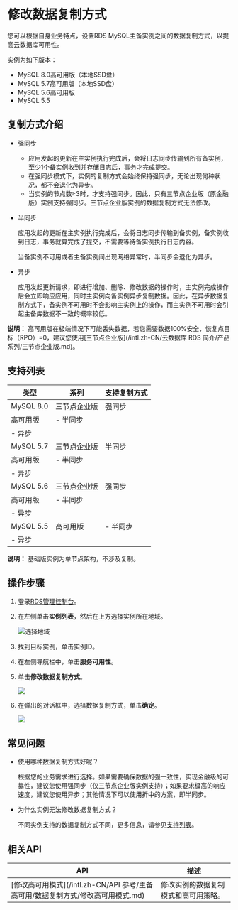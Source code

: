 # 修改数据复制方式

您可以根据自身业务特点，设置RDS MySQL主备实例之间的数据复制方式，以提高云数据库可用性。

实例为如下版本：

-   MySQL 8.0高可用版（本地SSD盘）
-   MySQL 5.7高可用版（本地SSD盘）
-   MySQL 5.6高可用版
-   MySQL 5.5

## 复制方式介绍

-   强同步
    -   应用发起的更新在主实例执行完成后，会将日志同步传输到所有备实例，至少1个备实例收到并存储日志后，事务才完成提交。
    -   在强同步模式下，实例的复制方式会始终保持强同步，无论出现何种状况，都不会退化为异步。
    -   当实例的节点数≥3时，才支持强同步。因此，只有三节点企业版（原金融版）实例支持强同步。三节点企业版实例的数据复制方式无法修改。
-   半同步

    应用发起的更新在主实例执行完成后，会将日志同步传输到备实例，备实例收到日志，事务就算完成了提交，不需要等待备实例执行日志内容。

    当备实例不可用或者主备实例间出现网络异常时，半同步会退化为异步。

-   异步

    应用发起更新请求，即进行增加、删除、修改数据的操作时，主实例完成操作后会立即响应应用，同时主实例向备实例异步复制数据。因此，在异步数据复制方式下，备实例不可用时不会影响主实例上的操作，而主实例不可用时会引起主备库数据不一致的概率较低。


**说明：** 高可用版在极端情况下可能丢失数据，若您需要数据100%安全，恢复点目标（RPO）=0，建议您使用[三节点企业版](/intl.zh-CN/云数据库 RDS 简介/产品系列/三节点企业版.md)。

## 支持列表

|类型|系列|支持复制方式|
|--|--|------|
|MySQL 8.0|三节点企业版|强同步|
|高可用版|-   半同步
-   异步 |
|MySQL 5.7|三节点企业版|半同步|
|高可用版|-   半同步
-   异步 |
|MySQL 5.6|三节点企业版|强同步|
|高可用版|-   半同步
-   异步 |
|MySQL 5.5|高可用版|-   半同步
-   异步 |

**说明：** 基础版实例为单节点架构，不涉及复制。

## 操作步骤

1.  登录[RDS管理控制台](https://rds.console.aliyun.com/)。

2.  在左侧单击**实例列表**，然后在上方选择实例所在地域。

    ![选择地域](https://static-aliyun-doc.oss-accelerate.aliyuncs.com/assets/img/zh-CN/3074469951/p36543.png)

3.  找到目标实例，单击实例ID。

4.  在左侧导航栏中，单击**服务可用性**。

5.  单击**修改数据复制方式**。

    ![](https://static-aliyun-doc.oss-accelerate.aliyuncs.com/assets/img/zh-CN/8903729951/p6107.png)

6.  在弹出的对话框中，选择数据复制方式，单击**确定**。

    ![](https://static-aliyun-doc.oss-accelerate.aliyuncs.com/assets/img/zh-CN/8903729951/p6108.png)


## 常见问题

-   使用哪种数据复制方式好呢？

    根据您的业务需求进行选择。如果需要确保数据的强一致性，实现金融级的可靠性，建议您使用强同步（仅三节点企业版实例支持）；如果要求极高的响应速度，建议您使用异步；其他情况下可以使用折中的方案，即半同步。

-   为什么实例无法修改数据复制方式？

    不同实例支持的数据复制方式不同，更多信息，请参见[支持列表](#section_k4v_b78_w1y)。


## 相关API

|API|描述|
|---|--|
|[修改高可用模式](/intl.zh-CN/API 参考/主备高可用/数据复制方式/修改高可用模式.md)|修改实例的数据复制模式和高可用策略。|

